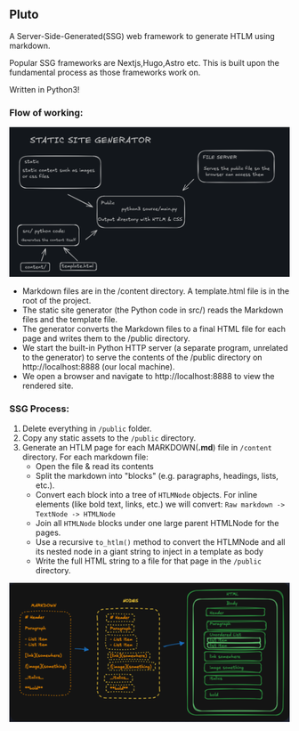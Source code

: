 ## Pluto

A Server-Side-Generated(SSG) web framework to generate HTLM using markdown.

Popular SSG frameworks are Nextjs,Hugo,Astro etc. This is built upon the fundamental process as those frameworks work on.

Written in Python3!

### Flow of working:

![1754138103189](image/README/1754138103189.png)

-  Markdown files are in the /content directory. A template.html file is in the root of the project.
-  The static site generator (the Python code in src/) reads the Markdown files and the template file.
-  The generator converts the Markdown files to a final HTML file for each page and writes them to the /public directory.
-  We start the built-in Python HTTP server (a separate program, unrelated to the generator) to serve the contents of the /public directory on http://localhost:8888 (our local machine).
-  We open a browser and navigate to http://localhost:8888 to view the rendered site.

### SSG Process:

1. Delete everything in `/public` folder.
2. Copy any static assets to the `/public` directory.
3. Generate an HTLM page for each MARKDOWN(**.md**) file in `/content` directory. For each markdown file:
   -  Open the file & read its contents
   -  Split the markdown into "blocks" (e.g. paragraphs, headings, lists, etc.).
   -  Convert each block into a tree of `HTLMNode` objects. For inline elements (like bold text, links, etc.) we will convert: `Raw markdown -> TextNode -> HTMLNode`
   -  Join all `HTMLNode` blocks under one large parent HTMLNode for the pages.
   -  Use a recursive `to_htlm()` method to convert the HTLMNode and all its nested node in a giant string to inject in a template as body
   -  Write the full HTML string to a file for that page in the `/public` directory.

![1754335149146](image/README/1754335149146.png)
